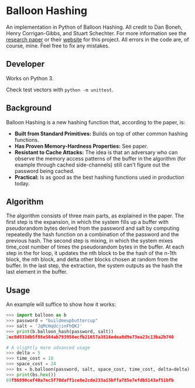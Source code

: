 # Balloon Hashing

An implementation in Python of Balloon Hashing. All credit to Dan Boneh, Henry Corrigan-Gibbs, and Stuart Schechter. For more information see
the [research paper](https://eprint.iacr.org/2016/027.pdf) or their [website](https://crypto.stanford.edu/balloon/) for this project. All errors in the code are, of course, mine. Feel free to fix any mistakes.

## Developer

Works on Python 3.

Check test vectors with `python -m unittest`.

## Background

Balloon Hashing is a new hashing function that, according to the paper, is:
  * **Built from Standard Primitives:** Builds on top of other common hashing functions.
  * **Has Proven Memory-Hardness Properties:** See paper.
  * **Resistant to Cache Attacks:** The idea is that an adversary who can observe the memory access patterns of the buffer in the algorithm (for example through cached side-channels) still can't figure out the password being cached.
  * **Practical:** Is as good as the best hashing functions used in production today.

## Algorithm
The algorithm consists of three main parts, as explained in the paper. The first step is the expansion, in which the system fills 
up a buffer with pseudorandom bytes derived from the password and salt by computing repeatedly the hash function on a combination 
of the password and the previous hash. The second step is mixing, in which the system mixes time_cost number of times the pseudorandom
bytes in the buffer. At each step in the for loop, it updates the nth block to be the hash of the n-1th block, the nth block, 
and delta other blocks chosen at random from the buffer. In the last step, the extraction, the system outputs as the hash the last 
element in the buffer.


## Usage

An example will suffice to show how it works:

```python
>>> import balloon as b
>>> password = "buildmeupbuttercup"
>>> salt = 'JqMcHqUcjinFhQKJ'
>>> print(b.balloon_hash(password, salt))
2ec8d833db5f88e584ab793950ecfb21657a3816edea8d9e73ea23c13ba2b740

# A slightly more advanced usage
>>> delta = 5
>>> time_cost = 18
>>> space_cost = 24
>>> bs = b.balloon(password, salt, space_cost, time_cost, delta=delta)
>>> print(bs.hex())
69f86890cef40a7ec5f70daff1ce8e2cde233a15bffa785e7efdb5143af51bfb
```
